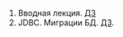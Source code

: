 1. Вводная лекция. [ДЗ](https://github.com/Sirjobe/com.ylab.kalenyuk.finance-app/tree/HOMEWORK-№1)
2. JDBC. Миграции БД. [ДЗ](https://github.com/Sirjobe/com.ylab.kalenyuk.finance-app/tree/HOMEWORK-№2).
